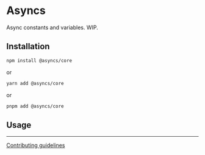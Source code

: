 # Asyncs

Async constants and variables. WIP.

## Installation

```bash
npm install @asyncs/core
```

or

```bash
yarn add @asyncs/core
```

or

```bash
pnpm add @asyncs/core
```

## Usage

---

[Contributing guidelines](https://github.com/ivan7237d/asyncs/blob/master/.github/CONTRIBUTING.md)

